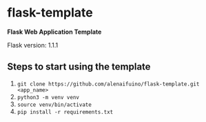 # flask-template
__Flask Web Application Template__

Flask version: 1.1.1

## Steps to start using the template
1. `git clone https://github.com/alenaifuino/flask-template.git <app_name>`
2. `python3 -m venv venv`
3. `source venv/bin/activate`
4. `pip install -r requirements.txt`
